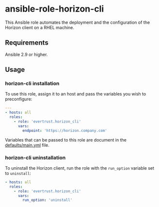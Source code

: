 # ansible-role-horizon-cli

This Ansible role automates the deployment and the configuration of the Horizon client on a RHEL machine.

## Requirements

Ansible 2.9 or higher.

## Usage

### horizon-cli installation

To use this role, assign it to an host and pass the variables you wish to preconfigure:
```yaml
---
- hosts: all
  roles:
    - role: 'evertrust.horizon_cli'
      vars:
        endpoint: 'https://horizon.company.com'
```

Variables that can be passed to this role are document in the [defaults/main.yml](defaults/main.yml) file.

### horizon-cli uninstallation

To uninstall the Horizon client, run the role with the `run_option` variable set to `uninstall`:
```yaml
- hosts: all
  roles:
    - role: 'evertrust.horizon_cli'
      vars:
        run_option: 'uninstall'
```

